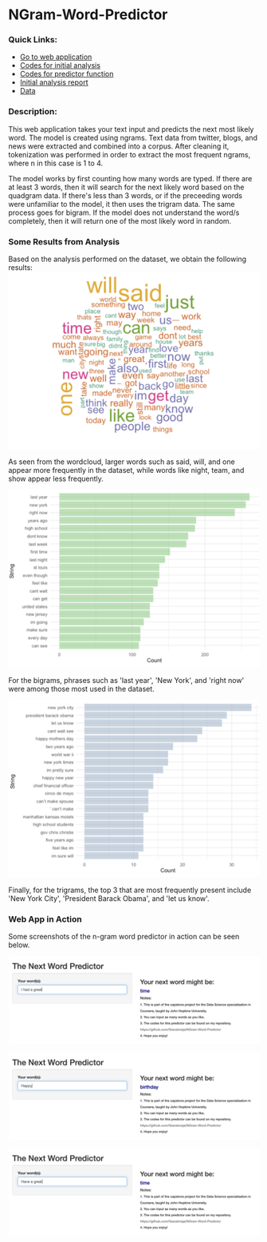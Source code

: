 # NGram-Word-Predictor

### Quick Links:
- [Go to web application](https://gian-atmaja.shinyapps.io/Word_Predict/)
- [Codes for initial analysis](https://github.com/Gianatmaja/NGram-Word-Predictor/blob/master/InitialAnalysis.R)
- [Codes for predictor function](https://github.com/Gianatmaja/NGram-Word-Predictor/blob/master/Predictor.R)
- [Initial analysis report](https://rpubs.com/Ga25/624781)
- [Data](https://d396qusza40orc.cloudfront.net/dsscapstone/dataset/Coursera-SwiftKey.zip)

### Description:
This web application takes your text input and predicts the next most likely word. The model is created using ngrams.
Text data from twitter, blogs, and news were extracted and combined into a corpus. After cleaning it, tokenization was 
performed in order to extract the most frequent ngrams, where n in this case is 1 to 4. 

The model works by first counting how many words are typed. If there are at least 3 words, then it will search for the
next likely word based on the quadgram data. If there's less than 3 words, or if the preceeding words were unfamiliar to
the model, it then uses the trigram data. The same process goes for bigram. If the model does not understand the word/s
completely, then it will return one of the most likely word in random.

### Some Results from Analysis
Based on the analysis performed on the dataset, we obtain the following results:
![Wordcloud from Analysis](https://github.com/Gianatmaja/NGram-Word-Predictor/blob/master/Images/Screenshot%202022-10-04%20at%201.29.40%20PM.png)

As seen from the wordcloud, larger words such as said, will, and one appear more frequently in the dataset, while words
like night, team, and show appear less frequently.

![Bigram](https://github.com/Gianatmaja/NGram-Word-Predictor/blob/master/Images/Screenshot%202022-10-04%20at%201.29.52%20PM.png)

For the bigrams, phrases such as 'last year', 'New York', and 'right now' were among those most used in the dataset. 

![Trigram](https://github.com/Gianatmaja/NGram-Word-Predictor/blob/master/Images/Screenshot%202022-10-04%20at%201.30.00%20PM.png)

Finally, for the trigrams, the top 3 that are most frequently present include 'New York City', 'President Barack Obama', and 'let us know'. 

### Web App in Action
Some screenshots of the n-gram word predictor in action can be seen below.

![Example 1](https://github.com/Gianatmaja/NGram-Word-Predictor/blob/master/Images/Screenshot%202022-10-04%20at%201.54.46%20PM.png)

![Example 2](https://github.com/Gianatmaja/NGram-Word-Predictor/blob/master/Images/Screenshot%202022-10-04%20at%201.55.09%20PM.png)

![Example 3](https://github.com/Gianatmaja/NGram-Word-Predictor/blob/master/Images/Screenshot%202022-10-04%20at%201.56.15%20PM.png)

